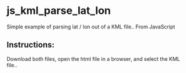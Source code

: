 # js_kml_parse_lat_lon
Simple example of parsing lat / lon out of a KML file.. From JavaScript

## Instructions:
Download both files, open the html file in a browser, and select the KML file.. 
